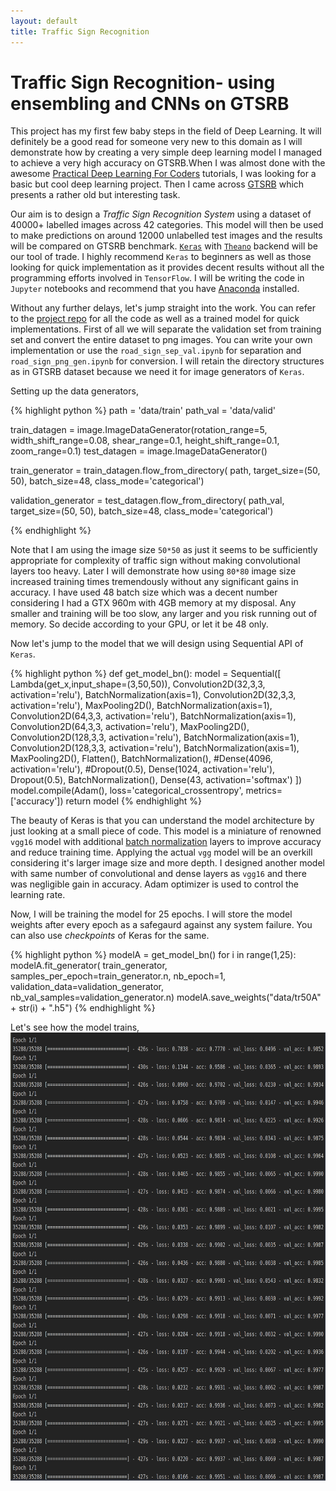 ```yaml
---
layout: default
title: Traffic Sign Recognition
---
```

# [](#header-2)Traffic Sign Recognition- using ensembling and CNNs on GTSRB

This project has my first few baby steps in the field of Deep Learning. It will definitely be a good read for someone very new to this domain as I will demonstrate how by creating a very simple deep learning model I managed to achieve a very high accuracy on GTSRB.When I was almost done with the awesome [Practical Deep Learning For Coders](fast.ai) tutorials, I was looking for a basic but cool deep learning project. Then I came across [GTSRB](http://benchmark.ini.rub.de/?section=gtsrb&subsection=news) which presents a rather old but interesting task. 

Our aim is to design a *Traffic Sign Recognition System* using a dataset of 40000+ labelled images across 42 categories. This model will then be used to make predictions on around 12000 unlabelled test images and the results will be compared on GTSRB benchmark. [`Keras`](https://keras.io/) with [`Theano`](http://deeplearning.net/software/theano/) backend will be our tool of trade. I highly recommend `Keras` to beginners as well as those looking for quick implementation as it provides decent results without all the programming efforts involved in `TensorFlow`. I will be writing the code in `Jupyter` notebooks and recommend that you have [Anaconda](https://anaconda.org/) installed.
 
Without any further delays, let's jump straight into the work. You can refer to the [project repo](https://github.com/amitojdeep/traffic-sign-reco) for all the code as well as a trained model for quick implementations.
First of all we will separate the validation set from training set and convert the entire dataset to png images. You can write your own implementation or use the `road_sign_sep_val.ipynb` for separation and `road_sign_png_gen.ipynb` for conversion. I will retain the directory structures as in GTSRB dataset because we need it for image generators of `Keras`.

Setting up the data generators,

{% highlight python %}
path = 'data/train'
path_val = 'data/valid'

train_datagen =  image.ImageDataGenerator(rotation_range=5, width_shift_range=0.08, shear_range=0.1,
                               height_shift_range=0.1, zoom_range=0.1)
test_datagen = image.ImageDataGenerator()

train_generator = train_datagen.flow_from_directory(
        path,
        target_size=(50, 50),
        batch_size=48,
        class_mode='categorical')

validation_generator = test_datagen.flow_from_directory(
        path_val,
        target_size=(50, 50),
        batch_size=48,
        class_mode='categorical')

{% endhighlight %}

Note that I am using the image size `50*50` as just it seems to be sufficiently appropriate for complexity of traffic sign without making convolutional layers too heavy. Later I will demonstrate how using `80*80` image size increased training times tremendously without any significant gains in accuracy. I have used 48 batch size which was a decent number considering I had a GTX 960m with 4GB memory at my disposal. Any smaller and training will be too slow, any larger and you risk running out of memory. So decide according to your GPU, or let it be 48 only.

Now let's jump to the model that we will design using Sequential API of `Keras`.

{% highlight python %}
def get_model_bn():
    model = Sequential([
        Lambda(get_x,input_shape=(3,50,50)),
        Convolution2D(32,3,3, activation='relu'),
        BatchNormalization(axis=1),
        Convolution2D(32,3,3, activation='relu'),
        MaxPooling2D(),
        BatchNormalization(axis=1),
        Convolution2D(64,3,3, activation='relu'),
        BatchNormalization(axis=1),
        Convolution2D(64,3,3, activation='relu'),
        MaxPooling2D(),
        Convolution2D(128,3,3, activation='relu'),
        BatchNormalization(axis=1),
        Convolution2D(128,3,3, activation='relu'),
        BatchNormalization(axis=1),
        MaxPooling2D(),
        Flatten(),
        BatchNormalization(),
        #Dense(4096, activation='relu'),
        #Dropout(0.5),
        Dense(1024, activation='relu'),
        Dropout(0.5),
        BatchNormalization(),
        Dense(43, activation='softmax')
        ])
    model.compile(Adam(), loss='categorical_crossentropy', metrics=['accuracy'])
    return model
{% endhighlight %}

The beauty of Keras is that you can understand the model architecture by just looking at a small piece of code. This model is a miniature of renowned `vgg16` model with additional [batch normalization](https://keras.io/layers/normalization/) layers to improve accuracy and reduce training time. Applying the actual `vgg` model will be an overkill considering it's larger image size and more depth. I designed another model with same number of convolutional and dense layers as `vgg16` and there was negligible gain in accuracy. Adam optimizer is used to control the learning rate.

Now, I will be training the model for 25 epochs. I will store the model weights after every epoch as a safegaurd against any system failure. You can also use *checkpoints* of Keras for the same.

{% highlight python %}
modelA = get_model_bn()
for i in range(1,25):
    modelA.fit_generator(
        train_generator,
        samples_per_epoch=train_generator.n,
        nb_epoch=1,
        validation_data=validation_generator,
        nb_val_samples=validation_generator.n)
    modelA.save_weights("data/tr50A" + str(i) + ".h5")
{% endhighlight %}

Let's see how the model trains,
<img src="https://github.com/amitojdeep/amitoj-blogs/blob/master/assets/training-progress.png?raw=true" width="692" height="717" >







